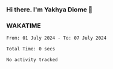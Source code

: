 ### Hi there. I'm Yakhya Diome 👋

### WAKATIME
<!--START_SECTION:waka-->

```txt
From: 01 July 2024 - To: 07 July 2024

Total Time: 0 secs

No activity tracked
```

<!--END_SECTION:waka-->
